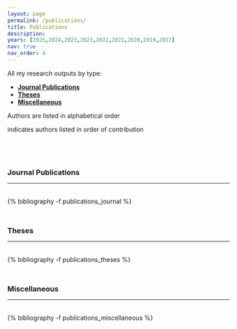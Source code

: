 ```yaml
---
layout: page
permalink: /publications/
title: Publications
description: 
years: [2025,2024,2023,2023,2022,2021,2020,2019,2017]
nav: true
nav_order: 4
---
```

<!-- _pages/publications.md -->




<p> 
All my research outputs by type:
</p>


<p>
<ul>
    <li><a href="#journal"><b>Journal Publications</b></a></li>
    <li><a href="#theses"><b>Theses</b></a></li>
    <li><a href="#miscellaneous"><b>Miscellaneous</b></a></li>
</ul>
</p>


<div>
  <p>Authors are listed in alphabetical order</p>
  <p><i class="fas fa-hashtag" style="font-size: 0.9em;"></i> indicates authors listed in order of contribution</p>
</div>



<br>



<div class="publications">

<a id="journal"><h3 style="margin-top: 3rem; margin-bottom: 0.3rem;"><b>Journal Publications</b></h3></a>
<hr style="color: var(--global-text-color); height: 1px; margin-bottom: 2rem;">
{% bibliography -f publications_journal %}


<a id="theses"><h3 style="margin-top: 3rem; margin-bottom: 0.3rem;"><b>Theses</b></h3></a>
<hr style="color: var(--global-text-color); height: 1px; margin-bottom: 2rem;">
{% bibliography -f publications_theses %}


<a id="miscellaneous"><h3 style="margin-top: 3rem; margin-bottom: 0.3rem;"><b>Miscellaneous</b></h3></a>
<hr style="color: var(--global-text-color); height: 1px; margin-bottom: 2rem;">
{% bibliography -f publications_miscellaneous %}

</div>



